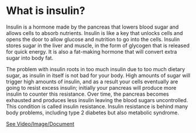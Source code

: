 # What is insulin?

Insulin is a hormone made by the pancreas that lowers blood sugar and allows cells to absorb nutrients. Insulin is like a key that unlocks cells and opens the door to allow glucose and nutrition to go into the cells. Insulin stores sugar in the liver and muscle, in the form of glycogen that is released for quick energy. It is also a fat-making hormone that will convert extra sugar into body fat.

The problem with insulin roots in too much insulin due to too much dietary sugar, as insulin in itself is not bad for your body. High amounts of sugar will trigger high amounts of insulin, and as a result your cells eventually are going to resist excess insulin; initially your pancreas will produce more insulin to counter this resistance. Over time, the pancreas becomes exhausted and produces less insulin leaving the blood sugars uncontrolled. This condition is called insulin resistance. Insulin resistance is behind many body problems, including type 2 diabetes but also metabolic syndrome.

 [See Video/Image/Document](https://hls-player.drberg.com/asset?path=migrated-assets/what-is-insulin-drberg)